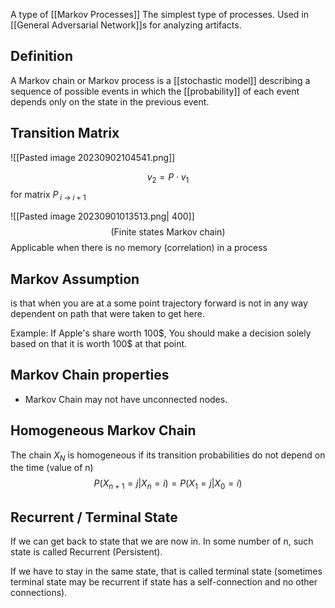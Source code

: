 A type of [[Markov Processes]]
The simplest type of processes. Used in [[General Adversarial Network]]s for analyzing artifacts.

## Definition

A Markov chain or Markov process is a [[stochastic model]] describing a sequence of possible events in which the [[probability]] of each event depends only on the state in the previous event.


## Transition Matrix
![[Pasted image 20230902104541.png]]

$$
v_{2} = P \cdot v_{1}
$$
for matrix $P_{\;i \: \to \; i+1}$




![[Pasted image 20230901013513.png| 400]]
$$(\text{Finite states Markov chain})$$
Applicable when there is no memory (correlation) in a process

## Markov Assumption 
is that when you are at a some point trajectory forward is not in any way dependent on path that were taken to get here.

Example: 
If Apple's share worth 100$, You should make a decision solely based on that it is worth 100\$ at that point.

## Markov Chain properties
- Markov Chain may not have unconnected nodes.


## Homogeneous Markov Chain
The chain $X_N$ is homogeneous if its transition probabilities do not depend on the time (value of n)
$$
P(X_{n+1}=j|X_{n} = i) = P(X_{1}=j|X_{0} = i)  
$$
## Recurrent / Terminal State
If we can get back to state that we are now in. In some number of n, such state is called Recurrent (Persistent).

If we have to stay in the same state, that is called terminal state (sometimes terminal state may be recurrent if state has a self-connection and no other connections).
